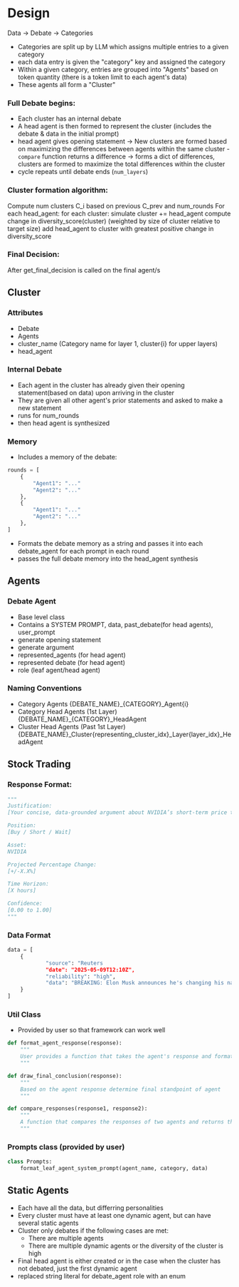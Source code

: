 # Design

Data -> Debate -> Categories
- Categories are split up by LLM which assigns multiple entries to a given category
- each data entry is given the "category" key and assigned the category
- Within a given category, entries are grouped into "Agents" based on token quantity (there is a token limit to each agent's data)
- These agents all form a "Cluster"

### Full Debate begins:
- Each cluster has an internal debate
- A head agent is then formed to represent the cluster (includes the debate & data in the initial prompt)
- head agent gives opening statement -> New clusters are formed based on maximizing the differences between agents within the same cluster - `compare` function returns a difference -> forms a dict of differences, clusters are formed to maximize the total differences within the cluster
- cycle repeats until debate ends (`num_layers`) 

### Cluster formation algorithm:
Compute num clusters C_i based on previous C_prev and num_rounds
For each head_agent:
    for each cluster:
        simulate cluster += head_agent
        compute change in diversity_score(cluster) (weighted by size of cluster relative to target size)
    add head_agent to cluster with greatest positive change in diversity_score

### Final Decision:
After get_final_decision is called on the final agent/s

## Cluster

### Attributes
- Debate
- Agents
- cluster_name (Category name for layer 1, cluster{i} for upper layers)
- head_agent

### Internal Debate
- Each agent in the cluster has already given their opening statement(based on data) upon arriving in the cluster
- They are given all other agent's prior statements and asked to make a new statement 
- runs for num_rounds
- then head agent is synthesized

### Memory
- Includes a memory of the debate:
```python
rounds = [
    {
        "Agent1": "..."
        "Agent2": "..."
    },
    {
        "Agent1": "..."
        "Agent2": "..."
    },
]
```
- Formats the debate memory as a string and passes it into each debate_agent for each prompt in each round
- passes the full debate memory into the head_agent synthesis

## Agents

### Debate Agent
- Base level class
- Contains a SYSTEM PROMPT, data, past_debate(for head agents), user_prompt
- generate opening statement
- generate argument
- represented_agents (for head agent)
- represented debate (for head agent)
- role (leaf agent/head agent)

### Naming Conventions
- Category Agents {DEBATE_NAME}_{CATEGORY}_Agent{i}
- Category Head Agents (1st Layer) {DEBATE_NAME}_{CATEGORY}_HeadAgent
- Cluster Head Agents (Past 1st Layer) {DEBATE_NAME}_Cluster{representing_cluster_idx}_Layer{layer_idx}_HeadAgent

## Stock Trading
### Response Format:
```python
"""
Justification:  
[Your concise, data-grounded argument about NVIDIA’s short-term price trajectory. Reference specific facts or phrases. Incorporate others’ arguments if applicable.]

Position:  
[Buy / Short / Wait]

Asset:  
NVIDIA

Projected Percentage Change:  
[+/-X.X%]

Time Horizon:  
[X hours]

Confidence:  
[0.00 to 1.00]
"""
```

### Data Format
```python
data = [
    {
            "source": "Reuters
            "date": "2025-05-09T12:10Z", 
            "reliability": "high",
            "data": "BREAKING: Elon Musk announces he's changing his name to 'ClownCoin' and launching a new cryptocurrency"
    }
]
```

### Util Class
- Provided by user so that framework can work well
```python
def format_agent_response(response):
    """
    User provides a function that takes the agent's response and formats it in a dict
    """

def draw_final_conclusion(response):
    """
    Based on the agent response determine final standpoint of agent
    """

def compare_responses(response1, response2):
    """
    A function that compares the responses of two agents and returns the difference as a number
    """
```

### Prompts class (provided by user)
```python
class Prompts:
    format_leaf_agent_system_prompt(agent_name, category, data)
```


## Static Agents
- Each have all the data, but differring personalities
- Every cluster must have at least one dynamic agent, but can have several static agents
- Cluster only debates if the following cases are met:
    - There are multiple agents
    - There are multiple dynamic agents or the diversity of the cluster is high
- Final head agent is either created or in the case when the cluster has not debated, just the first dynamic agent
- replaced string literal for debate_agent role with an enum